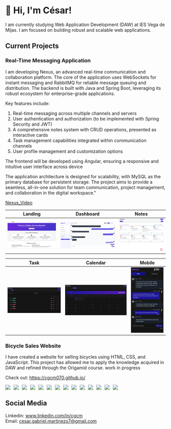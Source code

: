 # 👋 Hi, I'm César!
I am currently studying Web Application Development (DAW) at IES Vega de Mijas.
I am focused on building robust and scalable web applications.

## Current Projects

### Real-Time Messaging Application
I am developing Nexus, an advanced real-time communication and collaboration platform. The core of the application uses WebSockets for instant messaging and RabbitMQ for reliable message queuing and distribution. The backend is built with Java and Spring Boot, leveraging its robust ecosystem for enterprise-grade applications.

Key features include:

1. Real-time messaging across multiple channels and servers
2. User authentication and authorization (to be implemented with Spring Security and JWT)
3. A comprehensive notes system with CRUD operations, presented as interactive cards
4. Task management capabilities integrated within communication channels
5. User profile management and customization options


The frontend will be developed using Angular, ensuring a responsive and intuitive user interface across device

The application architecture is designed for scalability, with MySQL as the primary database for persistent storage. The project aims to provide a seamless, all-in-one solution for team communication, project management, and collaboration in the digital workspace."

[Nexus_Video](https://drive.google.com/file/d/1QFsRaHY8YvME38d-2GQ7gHev1cM71uuC/view?usp=drive_link)







| Landing | Dashboard | Notes |
|---------|----------|-------|
| ![](assets/landing.png) | ![](assets/dashboard.png) | ![](assets/notes.png) |

| Task   | Calendar  | Mobile |
|--------|-----------|--------|
| ![](assets/tareas.png) | ![](assets/calendario.png) | ![](assets/dashboard-movil.png) |



### Bicycle Sales Website
I have created a website for selling bicycles using HTML, CSS, and JavaScript. This project has allowed me to apply the knowledge acquired in DAW and refined through the Origamid course. work in progress

Check out: https://cgcm070.github.io/

<div style="display: flex; flex-wrap: wrap; gap: 10px;">
    <img src="https://img.shields.io/badge/Java-ED8B00?style=for-the-badge&logo=java&logoColor=white">
    <img src="https://img.shields.io/badge/Spring_Boot-6DB33F?style=for-the-badge&logo=spring-boot&logoColor=white">
    <img src="https://img.shields.io/badge/MySQL-4479A1?style=for-the-badge&logo=mysql&logoColor=white">
    <img src="https://img.shields.io/badge/JavaScript-F7DF1E?style=for-the-badge&logo=javascript&logoColor=black">
    <img src="https://img.shields.io/badge/Docker-2496ED?style=for-the-badge&logo=docker&logoColor=white">
    <img src="https://img.shields.io/badge/JUnit-25A162?style=for-the-badge&logo=junit5&logoColor=white">
    <img src="https://img.shields.io/badge/HTML5-E34F26?style=for-the-badge&logo=html5&logoColor=white">
    <img src="https://img.shields.io/badge/CSS3-1572B6?style=for-the-badge&logo=css3&logoColor=white">
    <img src="https://img.shields.io/badge/Angular-19-6DB33F?style=for-the-badge&logo=angular&logoColor=white" />
    <img src="https://img.shields.io/badge/TypeScript-4C8BF6?style=for-the-badge&logo=typescript&logoColor=white" />
    <img src="https://img.shields.io/badge/Postman-Student%20Expert-FF6F61?style=for-the-badge&logo=postman" />
    <img src="https://img.shields.io/badge/IntelliJ-Plugin-000000?style=for-the-badge&logo=intellij" />
    <img src="https://img.shields.io/badge/VSCode-Code-007ACC?style=for-the-badge&logo=visualstudiocode" />
    <img src="https://img.shields.io/badge/Eclipse-IDE-FF0000?style=for-the-badge&logo=eclipse" />

</div>

## Social Media
Linkedin: www.linkedin.com/in/cgcm         
Email: cesar.gabriel.martinezs7@gmail.com





<!---
CGCM070/CGCM070 is a ✨ special ✨ repository because its `README.md` (this file) appears on your GitHub profile.
You can click the Preview link to take a look at your changes.
--->
